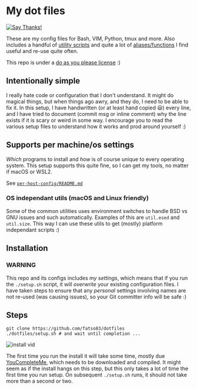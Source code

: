 My dot files
========================
[![Say Thanks!](https://img.shields.io/badge/Say%20Thanks-!-1EAEDB.svg)](https://saythanks.io/to/fatso83)

These are my config files for Bash, VIM, Python, tmux and more. Also includes a handful of [utility scripts](./utils/scripts) 
and quite a lot of [aliases/functions](https://github.com/fatso83/dotfiles/blob/master/common-setup/bash.d/bash_aliases_functions) I find useful and re-use quite often.

This repo is under a [do as you please license](./LICENSE) :)


## Intentionally simple
I really hate code or configuration that I don't understand. It might do magical things, but when things ago awry, and they do, I need to be able to fix it. In this setup, I have handwritten (or at least hand copied :smiley:) every line, and I have tried to document (commit msg or inline comment) why the line exists if it is scary or weird in some way. I encourage you to read the various setup files to understand how it works and prod around yourself :)


## Supports per machine/os settings

_Which_ programs to install and _how_ is of course unique to every operating system. This setup supports this quite fine, so I can get my tools, no matter if macOS or WSL2. 

See [`per-host-config/README.md`](./per-host-config/README.md)

### OS independant utils (macOS and Linux friendly)
Some of the common utilities uses environment switches to handle BSD vs GNU issues and such automatically. Examples of this are `util.esed`  and `util.size`. This way I can use these utils to get (mostly) platform independant scripts :)

## Installation

### WARNING
This repo and its configs includes _my settings_, which means that if you run the `./setup.sh` script, it will _overwrite_ your existing configuration files. 
I have taken steps to ensure that any _personal_ settings involving names are not re-used (was causing issues), so your Git committer info will be safe :)

## Steps
```
git clone https://github.com/fatso83/dotfiles
./dotfiles/setup.sh # and wait until completion ...
```
![install vid](./dotfiles-install.gif "Install video")

The first time you run the install it will take some time, mostly due [YouCompleteMe](https://github.com/Valloric/YouCompleteMe), which needs to be downloaded and compiled. It might seem as if the install hangs on this step, but this only takes a lot of time the first time you run setup. On subsequent `./setup.sh` runs, it should not take more than a second or two.

